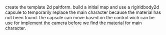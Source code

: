 create the template 2d paltform. build a initial map and use a rigiridbody2d capsule to temporarily replace the main character because the material has not been found.
the capsule can move based on the control wich can be use for implement the camera before we find the material for main character.
